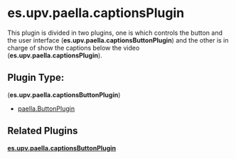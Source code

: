 # es.upv.paella.captionsPlugin

This plugin is divided in two plugins, one is which controls the button and the user interface (**es.upv.paella.captionsButtonPlugin**) and the other is in charge of show the captions below the video (**es.upv.paella.captionsPlugin**).


## Plugin Type:
(**es.upv.paella.captionsButtonPlugin**)
- [paella.ButtonPlugin](../plugin_type.md)

## Related Plugins

[**es.upv.paella.captionsButtonPlugin**](es.upv.paella.captionsButtonPlugin.md)
